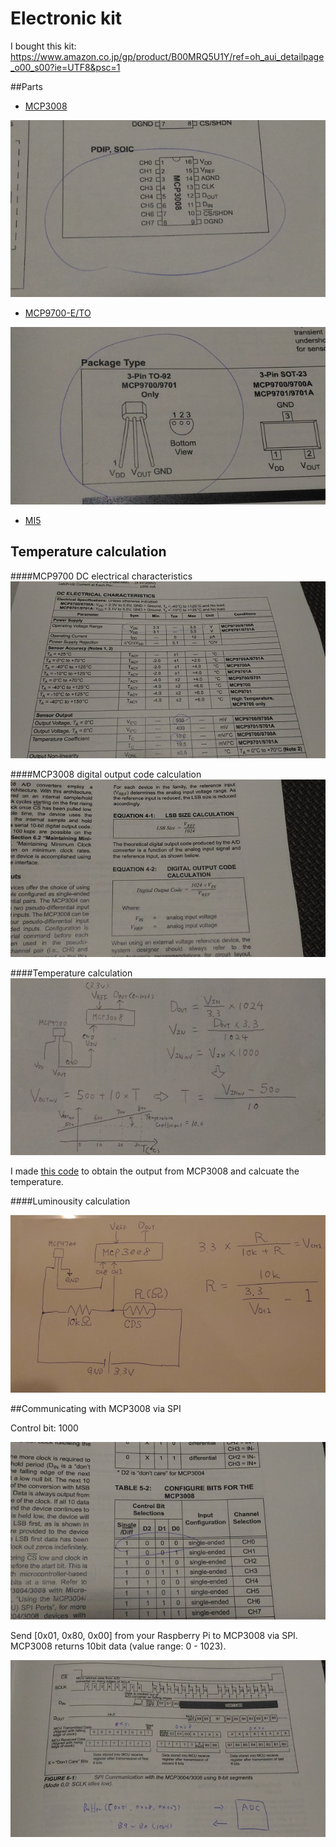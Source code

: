 # Electronic kit

I bought this kit: https://www.amazon.co.jp/gp/product/B00MRQ5U1Y/ref=oh_aui_detailpage_o00_s00?ie=UTF8&psc=1

##Parts

- [MCP3008](https://cdn-shop.adafruit.com/datasheets/MCP3008.pdf)

![mcp3008_4](./mcp3008_4.png)

- [MCP9700-E/TO](http://ww1.microchip.com/downloads/en/DeviceDoc/21942e.pdf)

![mcp9700_2](./mcp9700_2.png)

- [MI5](http://akizukidenshi.com/download/ds/macron/MI5_series_jp.pdf)

## Temperature calculation

####MCP9700 DC electrical characteristics
![mcp9700_1](./mcp9700_1.png)

####MCP3008 digital output code calculation
![mcp3008_1](./mcp3008_1.png)

####Temperature calculation
![equation](./equation.png)

I made [this code](../thing/temperature.js) to obtain the output from MCP3008 and calcuate the temperature.

####Luminousity calculation

![cds](./cds.png)

##Communicating with MCP3008 via SPI

Control bit: 1000

![mcp3008_2](./mcp3008_2.png)

Send [0x01, 0x80, 0x00] from your Raspberry Pi to MCP3008 via SPI. MCP3008 returns 10bit data (value range: 0 - 1023).

![mcp3008_3](./mcp3008_3.png)
